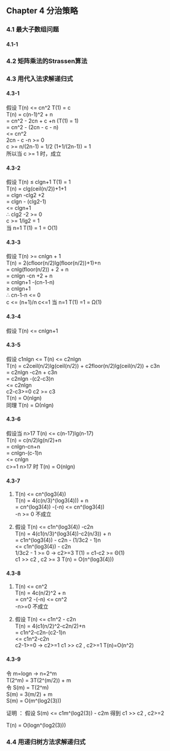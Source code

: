 ## Chapter 4  分治策略

### 4.1 最大子数组问题

#### 4.1-1

### 4.2 矩阵乘法的Strassen算法

### 4.3 用代入法求解递归式

#### 4.3-1
假设 T(n) <= cn^2  T(1) = c  
T(n) = c(n-1)^2 + n  
= cn^2 - 2cn + c +n  (T(1) = 1)  
= cn^2 - (2cn - c - n)  
<= cn^2  
2cn - c -n >= 0  
c >= n/(2n-1) = 1/2 (1+1/(2n-1)) = 1  
所以当 c >= 1 时，成立

#### 4.3-2
假设 T(n) ≤ clgn+1 T(1) = 1  
T(n) = clg(ceil(n/2))+1+1  
= clgn -clg2 +2  
= clgn - (clg2-1)  
<= clgn+1  
∴ clg2 -2 >= 0  
c >= 1/lg2 = 1  
当 n=1 T(1) = 1 = O(1)

#### 4.3-3
假设 T(n) >= cnlgn + 1  
T(n) = 2(cfloor(n/2)lg(floor(n/2))+1)+n  
= cnlg(floor(n/2)) + 2 + n  
= cnlgn -cn +2 + n  
= cnlgn+1 -(cn-1-n)     
≥ cnlgn+1  
∴ cn-1-n <= 0  
c <= (n+1)/n  c<=1
当 n=1 T(1) =1 = Ω(1)  

#### 4.3-4
假设 T(n) <= cnlgn+1

#### 4.3-5
假设 c1nlgn <= T(n) <= c2nlgn  
T(n) = c2ceil(n/2)lg(ceil(n/2)) + c2floor(n/2)lg(ceil(n/2)) + c3n  
= c2nlgn -c2n + c3n  
= c2nlgn -(c2-c3)n  
<= c2nlgn  
c2-c3>=0  c2 >= c3  
T(n) = O(nlgn)  
同理 T(n) = Ω(nlgn)

#### 4.3-6
假设当 n>17 T(n) <= c(n-17)lg(n-17)   
T(n) = c(n/2)lg(n/2)+n  
= cnlgn-cn+n  
= cnlgn-(c-1)n  
<= cnlgn  
c>=1 n>17 时 T(n) = O(nlgn)  

#### 4.3-7
1. T(n) <= cn^(log3(4))   
   T(n) = 4(c(n/3)^(log3(4))) + n   
    = cn^(log3(4)) -(-n) <= cn^(log3(4))  
    -n >= 0 不成立

2. 假设 T(n) <= c1n^(log3(4)) -c2n   
T(n) = 4(c1(n/3)^(log3(4))-c2(n/3)) + n  
= c1n^(log3(4)) - c2n - (1/3c2 - 1)n  
<= c1n^(log3(4)) - c2n   
1/3c2 - 1 >= 0 ->  c2>=3
T(1) = c1-c2 >= Θ(1)  
c1 >> c2 , c2 >= 3  T(n) = O(n^(log3(4)))   

#### 4.3-8
1. T(n) <= cn^2  
T(n) = 4c(n/2)^2 + n  
= cn^2 -(-n)  <= cn^2  
-n>=0 不成立   

2. 假设 T(n) <= c1n^2 - c2n  
T(n) = 4(c1(n/2)^2-c2n/2)+n  
= c1n^2-c2n-(c2-1)n  
<= c1n^2-c2n  
c2-1>=0  -> c2>=1
c1 >> c2 , c2>=1  T(n)=O(n^2)

#### 4.3-9  
令 m=logn -> n=2^m   
T(2^m) = 3T(2^(m/2)) + m   
令 S(m) = T(2^m)  
 S(m) = 3(m/2) + m  
 S(m) = O(m^(log2(3)))  

 证明 ： 假设 S(m) <= c1m^(log2(3)) - c2m
 得到 c1 >> c2 , c2>=2  

 T(n) = O(logn^(log2(3)))  

### 4.4 用递归树方法求解递归式
